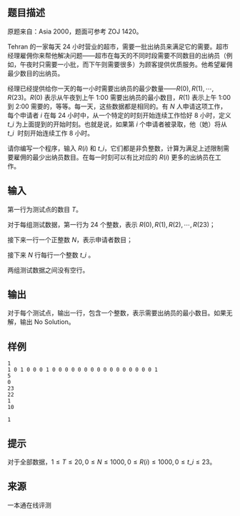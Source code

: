 ## 题目描述

原题来自：Asia 2000，题面可参考 ZOJ 1420。

Tehran 的一家每天 24 小时营业的超市，需要一批出纳员来满足它的需要。超市经理雇佣你来帮他解决问题——超市在每天的不同时段需要不同数目的出纳员（例如，午夜时只需要一小批，而下午则需要很多）为顾客提供优质服务。他希望雇佣最少数目的出纳员。

经理已经提供给你一天的每一小时需要出纳员的最少数量——$R(0),R(1),⋯,R(23)$。$R(0)$ 表示从午夜到上午 1:00 需要出纳员的最小数目，$R(1)$ 表示上午 1:00 到 2:00 需要的，等等。每一天，这些数据都是相同的。有 $N$ 人申请这项工作，每个申请者 $i$ 在每 24 小时中，从一个特定的时刻开始连续工作恰好 8 小时，定义 $t\_i$ 为上面提到的开始时刻。也就是说，如果第 $i$ 个申请者被录取，他（她）将从 $t\_i$​​  时刻开始连续工作 8 小时。

请你编写一个程序，输入 $R(i)$ 和 $t\_i$​​ ，它们都是非负整数，计算为满足上述限制需要雇佣的最少出纳员数目。在每一时刻可以有比对应的 $R(i)$ 更多的出纳员在工作。

## 输入

第一行为测试点的数目 $T$。

对于每组测试数据，第一行为 24 个整数，表示 $R(0),R(1),R(2),⋯,R(23)$；

接下来一行一个正整数 $N$，表示申请者数目；

接下来 $N$ 行每行一个整数 $t\_i$​​ 。

两组测试数据之间没有空行。

## 输出

对于每个测试点，输出一行，包含一个整数，表示需要出纳员的最小数目。如果无解，输出 No Solution。

## 样例

```input1
1
1 0 1 0 0 0 1 0 0 0 0 0 0 0 0 0 0 0 0 0 0 0 0 1
5
0
23
22
1
10
```

```output1
1
```

## 提示

对于全部数据，$1≤T≤20,0≤N≤1000,0≤R(i)≤1000,0≤t\_i≤23$。


 ## 来源

 一本通在线评测 